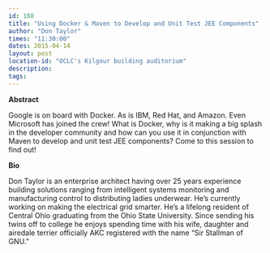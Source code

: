 ```yaml
---
id: 188
title: "Using Docker & Maven to Develop and Unit Test JEE Components"
author: "Don Taylor"
times: "11:30:00"
dates: 2015-04-14
layout: post
location-id: "OCLC's Kilgour building auditorium"  
description: 
tags: 
---
```

 **Abstract**

Google is on board with Docker. As is IBM, Red Hat, and Amazon. Even Microsoft has joined the crew! What is Docker, why is it making a big splash in the developer community and how can you use it in conjunction with Maven to develop and unit test JEE components? Come to this session to find out!  

**Bio**

Don Taylor is an enterprise architect having over 25 years experience building solutions ranging from intelligent systems monitoring and manufacturing control to distributing ladies underwear. He’s currently working on making the electrical grid smarter. He’s a lifelong resident of Central Ohio graduating from the Ohio State University. Since sending his twins off to college he enjoys spending time with his wife, daughter and airedale terrier officially AKC registered with the name “Sir Stallman of GNU.”

